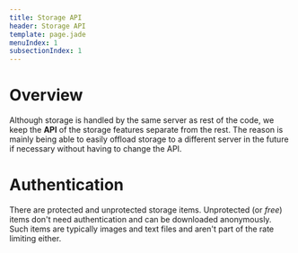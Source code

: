 ```yaml
---
title: Storage API
header: Storage API
template: page.jade
menuIndex: 1
subsectionIndex: 1
---
```


# Overview

Although storage is handled by the same server as rest of the code, we keep the
**API** of the storage features separate from the rest. The reason is mainly
being able to easily offload storage to a different server in the future if
necessary without having to change the API.

# Authentication

There are protected and unprotected storage items. Unprotected (or *free*)
items don't need authentication and can be downloaded anonymously. Such items
are typically images and text files and aren't part of the rate limiting 
either.
